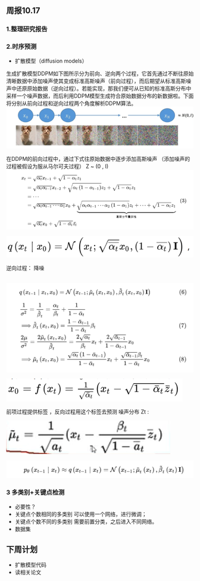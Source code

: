 ## 周报10.17

### 1.整理研究报告

### 2.时序预测 

- 扩散模型（diffusion models）

生成扩散模型DDPM如下图所示分为前向、逆向两个过程，它首先通过不断往原始清晰数据中添加噪声使其变成标准高斯噪声（前向过程），而后期望从标准高斯噪声中还原原始数据（逆向过程）。若能实现，那我们便可从已知的标准高斯分布中采样一个噪声数据，而后利用DDPM模型生成符合原始数据分布的新数据啦。下面将分别从前向过程和逆向过程两个角度解析DDPM算法。
                                   ![10.173](images/10170.png)
                                   
在DDPM的前向过程中，通过下式往原始数据中逐步添加高斯噪声 （添加噪声的过程被假设为服从马尔可夫过程） Z ~ (0 , I)
                                    ![3](images/3.png)
                                    
  ![1](images/1017-2.png)

逆向过程：   降噪

                                    

                                    
​                                     ![2](images/1017-1.png)

   ![2](images/1016.png)

前项过程提供标签 ，反向过程用这个标签去预测 噪声分布 Zt :       
                                
  ![1](images/1.png)
  
  ![1](images/1017-3.png)
                                
### 3 多类别+关键点检测 
- 必要性？
- 关键点个数相同的多类别 可以使用一个网络，进行微调；
- 关键点个数不同的多类别 需要前置分类，之后进入不同网络。
- 数据集 
## 下周计划
- 扩散模型代码
- 读相关论文
